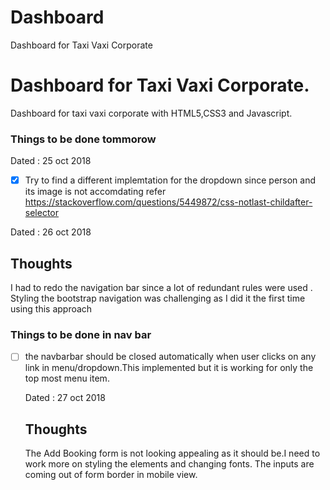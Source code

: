# Dashboard
Dashboard for Taxi Vaxi Corporate

# Dashboard for Taxi Vaxi Corporate.
Dashboard for taxi vaxi corporate with HTML5,CSS3 and Javascript.
### Things to be done tommorow 
Dated : 25 oct 2018
- [x] Try to find a different implemtation for the dropdown since person and its image is not accomdating  refer 
https://stackoverflow.com/questions/5449872/css-notlast-childafter-selector
 
 Dated : 26 oct 2018
## Thoughts
I had to redo the navigation bar since  a lot of redundant rules were used . Styling the bootstrap navigation was challenging as I did it the first time using this approach
### Things to be done in nav bar
- [ ] the navbarbar should be closed automatically when user clicks on any link in menu/dropdown.This implemented but it is working for only the top most menu item. 
  
  Dated : 27 oct 2018
  ## Thoughts
  The Add Booking form is not looking appealing as it should be.I need to work more on styling the elements and changing fonts.
  The inputs are coming out of form border in mobile view.
 
